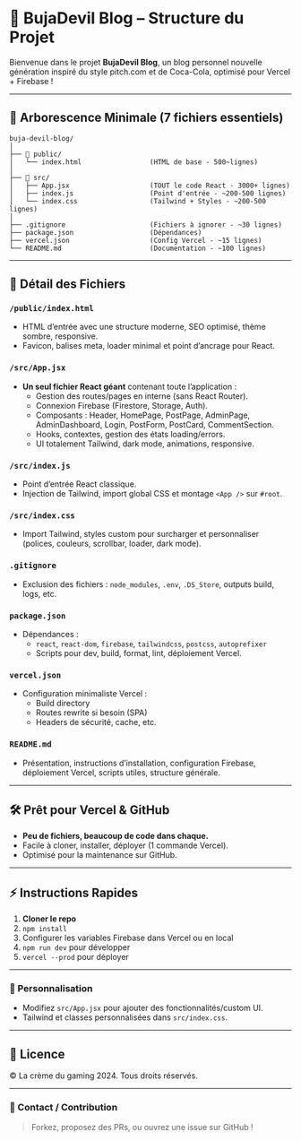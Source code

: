 # 📖 BujaDevil Blog – Structure du Projet

Bienvenue dans le projet **BujaDevil Blog**, un blog personnel nouvelle génération inspiré du style pitch.com et de Coca-Cola, optimisé pour Vercel + Firebase !

---

## 🚀 Arborescence Minimale (7 fichiers essentiels)

```
buja-devil-blog/
│
├── 📁 public/
│   └── index.html                 (HTML de base - 500~lignes)
│
├── 📁 src/
│   ├── App.jsx                    (TOUT le code React - 3000+ lignes)
│   ├── index.js                   (Point d'entrée - ~200-500 lignes)
│   └── index.css                  (Tailwind + Styles - ~200-500 lignes)
│
├── .gitignore                     (Fichiers à ignorer - ~30 lignes)
├── package.json                   (Dépendances)
├── vercel.json                    (Config Vercel - ~15 lignes)
└── README.md                      (Documentation - ~100 lignes)
```

---

## 📂 Détail des Fichiers

### `/public/index.html`
- HTML d’entrée avec une structure moderne, SEO optimisé, thème sombre, responsive.
- Favicon, balises meta, loader minimal et point d’ancrage pour React.

### `/src/App.jsx`
- **Un seul fichier React géant** contenant toute l’application :
  - Gestion des routes/pages en interne (sans React Router).
  - Connexion Firebase (Firestore, Storage, Auth).
  - Composants : Header, HomePage, PostPage, AdminPage, AdminDashboard, Login, PostForm, PostCard, CommentSection.
  - Hooks, contextes, gestion des états loading/errors.
  - UI totalement Tailwind, dark mode, animations, responsive.

### `/src/index.js`
- Point d’entrée React classique.
- Injection de Tailwind, import global CSS et montage `<App />` sur `#root`.

### `/src/index.css`
- Import Tailwind, styles custom pour surcharger et personnaliser (polices, couleurs, scrollbar, loader, dark mode).

### `.gitignore`
- Exclusion des fichiers : `node_modules`, `.env`, `.DS_Store`, outputs build, logs, etc.

### `package.json`
- Dépendances :
  - `react`, `react-dom`, `firebase`, `tailwindcss`, `postcss`, `autoprefixer`
  - Scripts pour dev, build, format, lint, déploiement Vercel.

### `vercel.json`
- Configuration minimaliste Vercel :
  - Build directory
  - Routes rewrite si besoin (SPA)
  - Headers de sécurité, cache, etc.

### `README.md`
- Présentation, instructions d’installation, configuration Firebase, déploiement Vercel, scripts utiles, structure générale.

---

## 🛠️ Prêt pour Vercel & GitHub

- **Peu de fichiers, beaucoup de code dans chaque.**
- Facile à cloner, installer, déployer (1 commande Vercel).
- Optimisé pour la maintenance sur GitHub.

---

## ⚡ Instructions Rapides

1. **Cloner le repo**
2. `npm install`
3. Configurer les variables Firebase dans Vercel ou en local
4. `npm run dev` pour développer
5. `vercel --prod` pour déployer

---

### 🧩 Personnalisation

- Modifiez `src/App.jsx` pour ajouter des fonctionnalités/custom UI.
- Tailwind et classes personnalisées dans `src/index.css`.

---

## 📝 Licence

© La crème du gaming 2024. Tous droits réservés.

---

### 👾 Contact / Contribution

> Forkez, proposez des PRs, ou ouvrez une issue sur GitHub !
